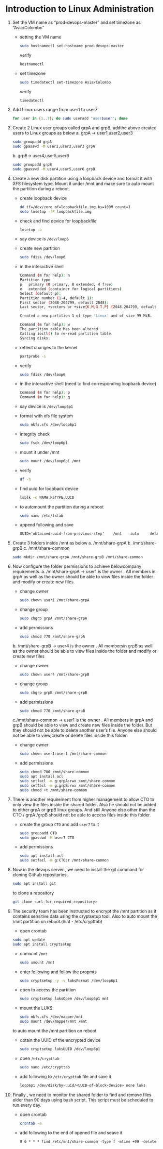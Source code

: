 # Introduction to Linux Administration

1. Set the VM name as “prod-devops-master” and set timezone as “Asia/Colombo”

   - setting the VM name

     ```sh
     sudo hostnamectl set-hostname prod-devops-master
     ```

     verify

     ```sh
     hostnamectl
     ```

   - set timezone

     ```sh
     sudo timedatectl set-timezone Asia/Colombo
     ```

     verify

     ```sh
     timedatectl
     ```

2. Add Linux users range from user1 to user7

   ```sh
   for user in {1..7}; do sudo useradd "user$user"; done
   ```

3. Create 2 Linux user groups called grpA and grpB, addthe above created users to Linux groups as below
   a. grpA -> user1,user2,user3

   ```sh
   sudo groupadd grpA
   sudo gpasswd -M user1,user2,user3 grpA
   ```

   b. grpB-> user4,user5,user6

   ```sh
   sudo groupadd grpB
   sudo gpasswd -M user4,user5,user6 grpB
   ```

4. Create a new disk partition using a loopback device and format it with XFS filesystem type. Mount it under /mnt and make sure to auto mount the partition during a reboot.

   - create loopback device

     ```sh
     dd if=/dev/zero of=loopbackfile.img bs=100M count=1
     sudo losetup -fP loopbackfile.img
     ```

   - check and find device for loopbackfile

     ```sh
     losetup -a
     ```

   - say device is `/dev/loop6`
   - create new partition

     ```sh
     sudo fdisk /dev/loop6
     ```

   - in the interactive shell

     ```sh
     Command (m for help): n
     Partition type
     p   primary (0 primary, 0 extended, 4 free)
     e   extended (container for logical partitions)
     Select (default p):
     Partition number (1-4, default 1):
     First sector (2048-204799, default 2048):
     Last sector, +sectors or +size{K,M,G,T,P} (2048-204799, default 204799):

     Created a new partition 1 of type 'Linux' and of size 99 MiB.

     Command (m for help): w
     The partition table has been altered.
     Calling ioctl() to re-read partition table.
     Syncing disks.
     ```

   - reflect changes to the kernel

     ```sh
     partprobe -s
     ```

   - verify

     ```sh
     sudo fdisk /dev/loop6
     ```

   - in the interactive shell (need to find corresponding loopback device)

     ```sh
     Command (m for help): p
     Command (m for help): q
     ```

   - say device is `/dev/loop6p1`
   - format with xfs file system

     ```sh
     sudo mkfs.xfs /dev/loop6p1
     ```

   - integrity check

     ```sh
     sudo fsck /dev/loop6p1
     ```

   - mount it under /mnt

     ```sh
     sudo mount /dev/loop6p1 /mnt
     ```

   - verify

     ```sh
     df -h
     ```

   - find uuid for loopback device

     ```sh
     lsblk -o NAMW,FSTYPE,UUID
     ```

   - to automount the partition during a reboot

     ```sh
     sudo nano /etc/fstab
     ```

   - append following and save

     ```txt
     UUID='obtained-uuid-from-previous-step'    /mnt    auto     defaults,loop    0   0
     ```

5. Create 3 folders inside /mnt as below
   a. /mnt/share-grpA
   b. /mnt/share-grpB
   c. /mnt/share-common

   ```sh
   sudo mkdir /mnt/share-grpA /mnt/share-grpB /mnt/share-common
   ```

6. Now configure the folder permissions to achieve belowcompany requirements.
   a. /mnt/share-grpA -> user1 is the owner . All members in grpA as well as the owner should be able to view files inside the folder and modify or create new files.

   - change owner

     ```sh
     sudo chown user1 /mnt/share-grpA
     ```

   - change group

     ```sh
     sudo chgrp grpA /mnt/share-grpA
     ```

   - add permissions

     ```sh
     sudo chmod 770 /mnt/share-grpA
     ```

   b. /mnt/share-grpB -> user4 is the owner . All membersin grpB as well as the owner should be able to view files inside the folder and modify or create new files

   - change owner

     ```sh
     sudo chown user4 /mnt/share-grpB
     ```

   - change group

     ```sh
     sudo chgrp grpB /mnt/share-grpB
     ```

   - add permissions

     ```sh
     sudo chmod 770 /mnt/share-grpB
     ```

   c./mnt/share-common -> user1 is the owner . All members in grpA and grpB should be able to view and create new files inside the folder. But they should not be able to delete another user’s file. Anyone else should not be able to view,create or delete files inside this folder.

   - change owner

     ```sh
     sudo chown user1:user1 /mnt/share-common
     ```

   - add permissions

     ```sh
     sudo chmod 700 /mnt/share-common
     sudo apt install acl
     sudo setfacl -m g:grpA:rwx /mnt/share-common
     sudo setfacl -m g:grpB:rwx /mnt/share-common
     sudo chmod +t /mnt/share-common
     ```

7. There is another requirement from higher management to allow CTO to only view the files inside the shared folder. Also he should not be added to either grpA or grpB linux groups. And still Anyone else other than the CTO / grpA /grpB should not be able to access files inside this folder.

   - create the group `CTO` and add `user7` to it

     ```sh
     sudo groupadd CTO
     sudo gpasswd -M user7 CTO
     ```

   - add permissions

     ```sh
     sudo apt install acl
     sudo setfacl -m g:CTO:r /mnt/share-common
     ```

8. Now in the devops server , we need to install the git command for cloning Github repositories.

   ```sh
   sudo apt install git
   ```

   to clone a repository

   ```sh
   git clone <url-for-required-repository>
   ```

9. The security team has been instructed to encrypt the /mnt partition as it contains sensitive data using the cryptsetup tool. Also to auto mount the /mnt partition on reboot.(hint - /etc/crypttab)

   - open crontab

   ```sh
   sudo apt update
   sudo apt install cryptsetup
   ```

   - unmount `/mnt`

     ```sh
     sudo umount /mnt
     ```

   - enter following and follow the propmts

     ```sh
     sudo cryptsetup -y -v luksFormat /dev/loop6p1
     ```

   - open to access the partition

     ```sh
     sudo cryptsetup luksOpen /dev/loop6p1 mnt
     ```

   - mount the LUKS

     ```sh
     sudo mkfs.xfs /dev/mapper/mnt
     sudo mount /dev/mapper/mnt /mnt
     ```

   to auto mount the /mnt partition on reboot

   - obtain the UUID of the encrypted device

     ```sh
     sudo cryptsetup luksUUID /dev/loop6p1
     ```

   - open `/etc/crypttab`

     ```sh
     sudo nano /etc/crypttab
     ```

   - add following to `/etc/crypttab` file and save it

     ```txt
     loop6p1 /dev/disk/by-uuid/<UUID-of-block-device> none luks
     ```

10. Finally , we need to monitor the shared folder to find and remove files older than 90 days using bash script. This script must be scheduled to run every day.

    - open crontab

      ```sh
      crontab -e
      ```

    - add following to the end of opened file and seave it

      ```txt
      0 0 * * * find /etc/mnt/share-common -type f -mtime +90 -delete
      ```
